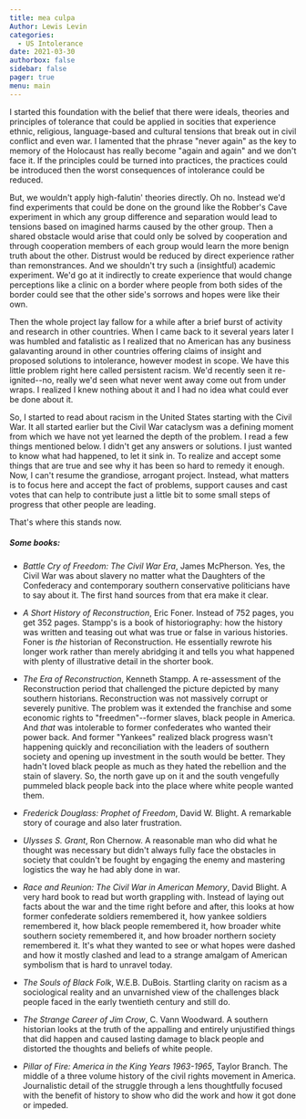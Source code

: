```yaml
---
title: mea culpa
Author: Lewis Levin
categories:
  - US Intolerance 
date: 2021-03-30
authorbox: false
sidebar: false
pager: true
menu: main
---
```


I started this foundation with the belief that there were ideals, theories and principles of tolerance that could be applied in socities that experience ethnic, religious, language-based and cultural tensions that break out in civil conflict and even war. I lamented that the phrase "never again" as the key to memory of the Holocaust has really become "again and again" and we don't face it. If the principles could be turned into practices, the practices could be introduced then the worst consequences of intolerance could be reduced. 

But, we wouldn't apply high-falutin' theories directly.  Oh no. Instead we'd find experiments that could be done on the ground like the Robber's Cave experiment in which any group difference and separation would lead to tensions based on imagined harms caused by the other group. Then a shared obstacle would arise that could only be solved by cooperation and through cooperation members of each group would learn the more benign truth about the other. Distrust would be reduced by direct experience rather than remonstrances. And we shouldn't try such a (insightful) academic experiment. We'd go at it indirectly to create experience that would change perceptions like a clinic on a border where people from both sides of the border could see that the other side's sorrows and hopes were like their own.

Then the whole project lay fallow for a while after a brief burst of activity and research in other countries. When I came back to it several years later I was humbled and fatalistic as I realized that no American has any business galavanting around in other countries offering claims of insight and proposed solutions to intolerance, however modest in scope. We have this little problem right here called persistent racism. We'd recently seen it re-ignited--no, really we'd seen what never went away come out from under wraps. I realized I knew nothing about it and I had no idea what could ever be done about it.

So, I started to read about racism in the United States starting with the Civil War. It all started earlier but the  Civil War cataclysm was a defining moment from which we have not yet learned the depth of the problem. I read a few things mentioned below. I didn't get any answers or solutions. I just wanted to know what had happened, to let it sink in. To realize and accept some things that are true and see why it has been so hard to remedy it enough. Now, I can't resume the grandiose, arrogant project. Instead, what matters is to focus here and accept the fact of problems, support causes and cast votes that can help to contribute just a little bit to some small steps of progress that other people are leading.

That's where this stands now.

##### Some books:

- *Battle Cry of Freedom: The Civil War Era*, James McPherson. Yes, the Civil War was about slavery no matter what the Daughters of the Confederacy and contemporary southern conservative politicians have to say about it. The first hand sources from that era make it clear.

- *A Short History of Reconstruction*, Eric Foner. Instead of  752 pages, you get 352 pages. Stampp's is a book of historiography: how the history was written and teasing out what was true or false in various histories. Foner is *the* historian of Reconstruction. He essentially rewrote his longer work rather than merely abridging it and tells you what happened with plenty of illustrative detail in the shorter book.

- *The Era of Reconstruction*, Kenneth Stampp. A re-assessment of the Reconstruction period that challenged the picture depicted by many southern historians. Reconstruction was not massively corrupt or severely punitive. The problem was it extended the franchise and some economic rights to "freedmen"--former slaves, black people in America. And *that* was intolerable to former confederates who wanted their power back. And former "Yankees" realized black progress wasn't happening quickly and reconciliation with the leaders of southern society and opening up investment in the south would be better. They hadn't loved black people as much as they hated the rebellion and the stain of slavery. So, the north gave up on it and the south vengefully pummeled black people back into the place where white people wanted them.

- *Frederick Douglass: Prophet of Freedom*, David W. Blight. A remarkable story of courage and also later frustration.

- *Ulysses S. Grant*, Ron Chernow. A reasonable man who did what he thought was necessary but didn't always fully face the obstacles in society that couldn't be fought by engaging the enemy and mastering logistics the way he had ably done in war.

- *Race and Reunion: The Civil War in American Memory*, David Blight. A very hard book to read but worth grappling with. Instead of laying out facts about the war and the time right before and after, this looks at how former confederate soldiers remembered it, how yankee soldiers remembered it, how black people remembered it, how broader white southern society remembered it, and how broader northern society remembered it. It's what they wanted to see or what hopes were dashed and how it mostly clashed and lead to a strange amalgam of American symbolism that is hard to unravel today.

- *The Souls of Black Folk*, W.E.B. DuBois. Startling clarity on racism as a sociological reality and an unvarnished view of the challenges black people faced in the early twentieth century and still do.

- *The Strange Career of Jim Crow*, C. Vann Woodward. A southern historian looks at the truth of the appalling and entirely unjustified things that did happen and caused lasting damage to black people and distorted the thoughts and beliefs of white people.

- *Pillar of Fire: America in the King Years 1963-1965*, Taylor Branch. The middle of a three volume history of the civil rights movement in America. Journalistic detail of the struggle through a lens thoughtfully focused with the benefit of history to show who did the work and how it got done or impeded.